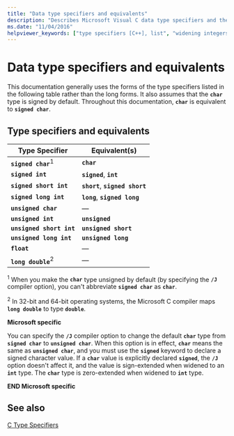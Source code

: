 ```yaml
---
title: "Data type specifiers and equivalents"
description: "Describes Microsoft Visual C data type specifiers and their equivalents."
ms.date: "11/04/2016"
helpviewer_keywords: ["type specifiers [C++], list", "widening integers", "data types [C++], equivalents", "sign-extending integral types", "zero-extending", "identifiers, data type", "data types [C++], specifiers", "simple types, names", "type names [C++], simple"]
---
```

# Data type specifiers and equivalents

This documentation generally uses the forms of the type specifiers listed in the following table rather than the long forms. It also assumes that the **`char`** type is signed by default. Throughout this documentation, **`char`** is equivalent to **`signed char`**.

## Type specifiers and equivalents

| Type Specifier | Equivalent(s) |
|--|--|
| **`signed char`**<sup>1</sup> | **`char`** |
| **`signed int`** | **`signed`**, **`int`** |
| **`signed short int`** | **`short`**, **`signed short`** |
| **`signed long int`** | **`long`**, **`signed long`** |
| **`unsigned char`** | — |
| **`unsigned int`** | **`unsigned`** |
| **`unsigned short int`** | **`unsigned short`** |
| **`unsigned long int`** | **`unsigned long`** |
| **`float`** | — |
| **`long double`**<sup>2</sup> | — |

<sup>1</sup> When you make the **`char`** type unsigned by default (by specifying the **`/J`** compiler option), you can't abbreviate **`signed char`** as **`char`**.

<sup>2</sup> In 32-bit and 64-bit operating systems, the Microsoft C compiler maps **`long double`** to type **`double`**.

**Microsoft specific**

You can specify the **`/J`** compiler option to change the default **`char`** type from **`signed char`** to **`unsigned char`**. When this option is in effect, **`char`** means the same as **`unsigned char`**, and you must use the **`signed`** keyword to declare a signed character value. If a **`char`** value is explicitly declared **`signed`**, the **`/J`** option doesn't affect it, and the value is sign-extended when widened to an **`int`** type. The **`char`** type is zero-extended when widened to **`int`** type.

**END Microsoft specific**

## See also

[C Type Specifiers](../c-language/c-type-specifiers.md)
